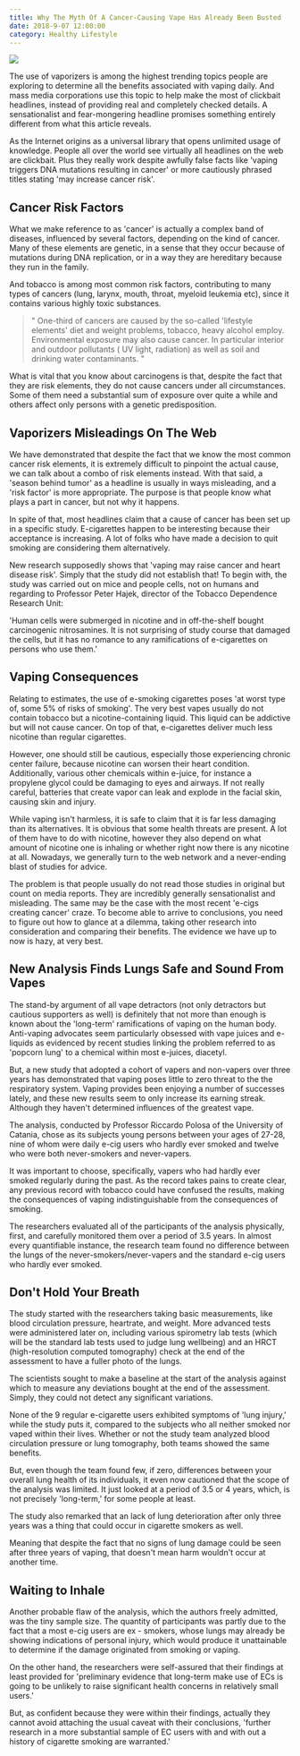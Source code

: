 ```yaml
---
title: Why The Myth Of A Cancer-Causing Vape Has Already Been Busted
date: 2018-9-07 12:00:00
category: Healthy Lifestyle
---
```


![](/images/3.jpg)

The use of vaporizers is among the highest trending topics people are exploring to determine all the benefits associated with vaping daily. And mass media corporations use this topic to help make the most of clickbait headlines, instead of providing real and completely checked details. A sensationalist and fear-mongering headline promises something entirely different from what this article reveals.

As the Internet origins as a universal library that opens unlimited usage of knowledge. People all over the world see virtually all headlines on the web are clickbait. Plus they really work despite awfully false facts like 'vaping triggers DNA mutations resulting in cancer' or more cautiously phrased titles stating 'may increase cancer risk'.

<!-- more -->

## Cancer Risk Factors

What we make reference to as 'cancer' is actually a complex band of diseases, influenced by several factors, depending on the kind of cancer. Many of these elements are genetic, in a sense that they occur because of mutations during DNA replication, or in a way they are hereditary because they run in the family.

And tobacco is among most common risk factors, contributing to many types of cancers (lung, larynx, mouth, throat, myeloid leukemia etc), since it contains various highly toxic substances.

<blockquote>
" One-third of cancers are caused by the so-called 'lifestyle elements' diet and weight problems, tobacco, heavy alcohol employ. Environmental exposure may also cause cancer. In particular interior and outdoor pollutants ( UV light, radiation) as well as soil and drinking water contaminants. "
</blockquote>

What is vital that you know about carcinogens is that, despite the fact that they are risk elements, they do not cause cancers under all circumstances. Some of them need a substantial sum of exposure over quite a while and others affect only persons with a genetic predisposition.

## Vaporizers Misleadings On The Web

We have demonstrated that despite the fact that we know the most common cancer risk elements, it is extremely difficult to pinpoint the actual cause, we can talk about a combo of risk elements instead. With that said, a 'season behind tumor' as a headline is usually in ways misleading, and a 'risk factor' is more appropriate. The purpose is that people know what plays a part in cancer, but not why it happens.

In spite of that, most headlines claim that a cause of cancer has been set up in a specific study. E-cigarettes happen to be interesting because their acceptance is increasing. A lot of folks who have made a decision to quit smoking are considering them alternatively.

New research supposedly shows that 'vaping may raise cancer and heart disease risk'. Simply that the study did not establish that! To begin with, the study was carried out on mice and people cells, not on humans and regarding to Professor Peter Hajek, director of the Tobacco Dependence Research Unit:

'Human cells were submerged in nicotine and in off-the-shelf bought carcinogenic nitrosamines. It is not surprising of study course that damaged the cells, but it has no romance to any ramifications of e-cigarettes on persons who use them.'

## Vaping Consequences

Relating to estimates, the use of e-smoking cigarettes poses 'at worst type of, some 5% of risks of smoking'. The very best vapes usually do not contain tobacco but a nicotine-containing liquid.  This liquid can be addictive but will not cause cancer. On top of that, e-cigarettes deliver much less nicotine than regular cigarettes.

However, one should still be cautious, especially those experiencing chronic center failure, because nicotine can worsen their heart condition. Additionally, various other chemicals within e-juice, for instance a propylene glycol could be damaging to eyes and airways. If not really careful, batteries that create vapor can leak and explode in the facial skin, causing skin and injury.

While vaping isn't harmless, it is safe to claim that it is far less damaging than its alternatives. It is obvious that some health threats are present. A lot of them have to do with nicotine, however they also depend on what amount of nicotine one is inhaling or whether right now there is any nicotine at all. Nowadays, we generally turn to the web network and a never-ending blast of studies for advice.

The problem is that people usually do not read those studies in original but count on media reports. They are incredibly generally sensationalist and misleading. The same may be the case with the most recent 'e-cigs creating cancer' craze. To become able to arrive to conclusions, you need to figure out how to glance at a dilemma, taking other research into consideration and comparing their benefits. The evidence we have up to now is hazy, at very best.

## New Analysis Finds Lungs Safe and Sound From Vapes

The stand-by argument of all vape detractors (not only detractors but cautious supporters as well) is definitely that not more than enough is known about the 'long-term' ramifications of vaping on the human body. Anti-vaping advocates seem particularly obsessed with vape juices and e-liquids as evidenced by recent studies linking the problem referred to as 'popcorn lung' to a chemical within most e-juices, diacetyl.  

But, a new study that adopted a cohort of vapers and non-vapers over three years has demonstrated that vaping poses little to zero threat to the the respiratory system. Vaping provides been enjoying a number of successes lately, and these new results seem to only increase its earning streak. Although they haven't determined influences of the greatest vape.

The analysis, conducted by Professor Riccardo Polosa of the University of Catania, chose as its subjects young persons between your ages of 27-28, nine of whom were daily e-cig users who hardly ever smoked and twelve who were both never-smokers and never-vapers.

It was important to choose, specifically, vapers who had hardly ever smoked regularly during the past. As the record takes pains to create clear, any previous record with tobacco could have confused the results, making the consequences of vaping indistinguishable from the consequences of smoking.

The researchers evaluated all of the participants of the analysis physically, first, and carefully monitored them over a period of 3.5 years. In almost every quantifiable instance, the research team found no difference between the lungs of the never-smokers/never-vapers and the standard e-cig users who hardly ever smoked.  

## Don't Hold Your Breath

The study started with the researchers taking basic measurements, like blood circulation pressure, heartrate, and weight. More advanced tests were administered later on, including various spirometry lab tests (which will be the standard lab tests used to judge lung wellbeing) and an HRCT (high-resolution computed tomography) check at the end of the assessment to have a fuller photo of the lungs.

The scientists sought to make a baseline at the start of the analysis against which to measure any deviations bought at the end of the assessment. Simply, they could not detect any significant variations.

None of the 9 regular e-cigarette users exhibited symptoms of 'lung injury,' while the study puts it, compared to the subjects who all neither smoked nor vaped within their lives. Whether or not the study team analyzed blood circulation pressure or lung tomography, both teams showed the same benefits.

But, even though the team found few, if zero, differences between your overall lung health of its individuals, it even now cautioned that the scope of the analysis was limited. It just looked at a period of 3.5 or 4 years, which, is not precisely 'long-term,' for some people at least.

The study also remarked that an lack of lung deterioration after only three years was a thing that could occur in cigarette smokers as well.

Meaning that despite the fact that no signs of lung damage could be seen after three years of vaping, that doesn't mean harm wouldn't occur at another time.

## Waiting to Inhale

Another probable flaw of the analysis, which the authors freely admitted, was the tiny sample size. The quantity of participants was partly due to the fact that a most e-cig users are ex - smokers, whose lungs may already be showing indications of personal injury, which would produce it unattainable to determine if the damage originated from smoking or vaping.

On the other hand, the researchers were self-assured that their findings at least provided for 'preliminary evidence that long-term make use of ECs is going to be unlikely to raise significant health concerns in relatively small users.'

But, as confident because they were within their findings, actually they cannot avoid attaching the usual caveat with their conclusions, 'further research in a more substantial sample of EC users with and with out a history of cigarette smoking are warranted.'